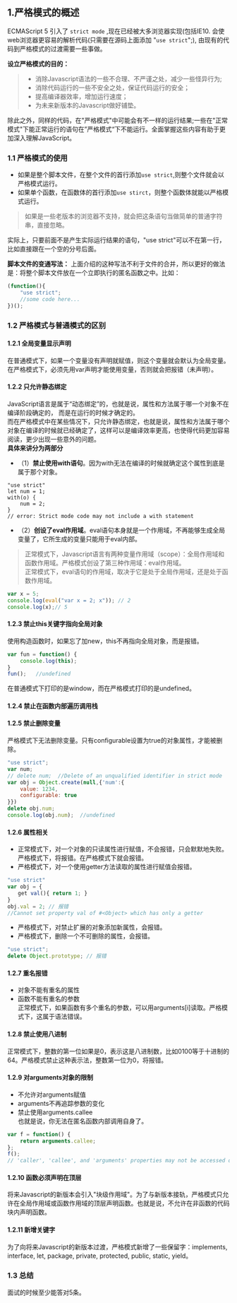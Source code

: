 ## 1.严格模式的概述

ECMAScript 5 引入了 `strict mode` ,现在已经被大多浏览器实现(包括IE10. 会使web浏览器更容易的解析代码(只需要在源码上面添加 "`use strict`";), 由现有的代码到严格模式的过渡需要一些事做。

**设立严格模式的目的：**
> - 消除Javascript语法的一些不合理、不严谨之处，减少一些怪异行为;  
> - 消除代码运行的一些不安全之处，保证代码运行的安全；   
> - 提高编译器效率，增加运行速度；   
> - 为未来新版本的Javascript做好铺垫。   

除此之外，同样的代码，在"严格模式"中可能会有不一样的运行结果;一些在"正常模式"下能正常运行的语句在”严格模式“下不能运行。全面掌握这些内容有助于更加深入理解JavaScript。

### 1.1 严格模式的使用

- 如果是整个脚本文件，在整个文件的首行添加`use strict`,则整个文件就会以严格模式运行。
- 如果单个函数，在函数体的首行添加`use stirct`，则整个函数体就能以严格模式运行。

> 如果是一些老版本的浏览器不支持，就会把这条语句当做简单的普通字符串，直接忽略。

实际上，只要前面不是产生实际运行结果的语句，"use strict"可以不在第一行，比如直接跟在一个空的分号后面。

**脚本文件的变通写法：**
上面介绍的这种写法不利于文件的合并，所以更好的做法是：将整个脚本文件放在一个立即执行的匿名函数之中。比如：

```js
(function(){
    "use strict";
    //some code here...
})();
```

### 1.2 严格模式与普通模式的区别

#### 1.2.1 全局变量显示声明
在普通模式下，如果一个变量没有声明就赋值，则这个变量就会默认为全局变量。    
在严格模式下，必须先用var声明才能使用变量，否则就会把报错（未声明）。

#### 1.2.2 只允许静态绑定
JavaScript语言是属于“动态绑定”的，也就是说，属性和方法属于哪一个对象不在编译阶段确定的， 而是在运行的时候才确定的。   
而在严格模式中在某些情况下，只允许静态绑定，也就是说，属性和方法属于哪个对象在编译的时候就已经确定了，这样可以是编译效率更高，也使得代码更加容易阅读，更少出现一些意外的问题。  
**具体来讲分为两部分**
- （1）**禁止使用with语句**。因为with无法在编译的时候就确定这个属性到底是属于那个对象。
```JS
"use strict"
let num = 1;
with(o) {
    num = 2;
}
// error: Strict mode code may not include a with statement
```
- （2）**创设了eval作用域**。eval语句本身就是一个作用域，不再能够生成全局变量了，它所生成的变量只能用于eval内部。
> 正常模式下，Javascript语言有两种变量作用域（scope）：全局作用域和函数作用域。严格模式创设了第三种作用域：eval作用域。     
正常模式下，eval语句的作用域，取决于它是处于全局作用域，还是处于函数作用域。
```js
var x = 5;
console.log(eval("var x = 2; x")); // 2
console.log(x);// 5
```

#### 1.2.3 禁止this关键字指向全局对象
使用构造函数时，如果忘了加new，this不再指向全局对象，而是报错。
```js
var fun = function() {
    console.log(this);
}
fun();   //undefined
````
在普通模式下打印的是window，而在严格模式打印的是undefined。

#### 1.2.4 禁止在函数内部遍历调用栈

#### 1.2.5 禁止删除变量
严格模式下无法删除变量。只有configurable设置为true的对象属性，才能被删除。
```js
"use strict";
var num;
// delete num;  //Delete of an unqualified identifier in strict mode
var obj = Object.create(null,{'num':{
    value: 1234,
    configurable: true  
}})
delete obj.num;
console.log(obj.num);  //undefined
```
#### 1.2.6 属性相关
- 正常模式下，对一个对象的只读属性进行赋值，不会报错，只会默默地失败。严格模式下，将报错。在严格模式下就会报错。
- 严格模式下，对一个使用getter方法读取的属性进行赋值会报错。
```js
"use strict"
var obj = {
　　get val(){ return 1; }
}
obj.val = 2; // 报错
//Cannot set property val of #<Object> which has only a getter
```
- 严格模式下，对禁止扩展的对象添加新属性，会报错。
- 严格模式下，删除一个不可删除的属性，会报错。
```js
"use strict";
delete Object.prototype; // 报错
```

#### 1.2.7 重名报错
* 对象不能有重名的属性
* 函数不能有重名的参数  
正常模式下，如果函数有多个重名的参数，可以用arguments[i]读取。严格模式下，这属于语法错误。

#### 1.2.8 禁止使用八进制
正常模式下，整数的第一位如果是0，表示这是八进制数，比如0100等于十进制的64。严格模式禁止这种表示法，整数第一位为0，将报错。

#### 1.2.9 对arguments对象的限制
- 不允许对arguments赋值
- arguments不再追踪参数的变化
- 禁止使用arguments.callee  
也就是说，你无法在匿名函数内部调用自身了。
```js
var f = function() { 
    return arguments.callee; 
};
f(); 
// 'caller', 'callee', and 'arguments' properties may not be accessed on strict mode functions or the arguments objects for calls to them
```

#### 1.2.10 函数必须声明在顶层

将来Javascript的新版本会引入"块级作用域"。为了与新版本接轨，严格模式只允许在全局作用域或函数作用域的顶层声明函数。也就是说，不允许在非函数的代码块内声明函数。

#### 1.2.11 新增关键字

为了向将来Javascript的新版本过渡，严格模式新增了一些保留字：implements, interface, let, package, private, protected, public, static, yield。

### 1.3 总结

面试的时候至少能答对5条。


